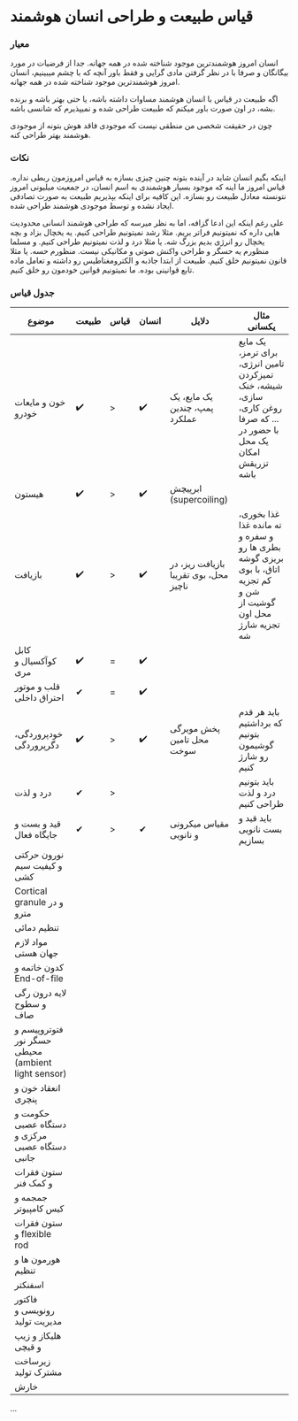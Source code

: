 # قیاس طبیعت و طراحی انسان هوشمند

### معیار
انسان امروز هوشمندترین موجود شناخته شده در همه جهانه.
جدا از فرضیات در مورد بیگانگان و صرفا با در نظر گرفتن مادی گرایی و فقط باور آنچه که با چشم میبینیم، انسان امروز هوشمندترین موجود شناخته شده در همه جهانه.

اگه طبیعت در قیاس با انسان هوشمند مساوات داشته باشه، یا حتی بهتر باشه و برنده بشه، در اون صورت باور میکنم که طبیعت طراحی شده و نمیپذیرم که شانسی باشه.

چون در حقیقت شخصی من منطقی نیست که موجودی فاقد هوش بتونه از موجودی هوشمند بهتر طراحی کنه.

### نکات
اینکه بگیم انسان شاید در آینده بتونه چنین چیزی بسازه به قیاس امروزمون ربطی نداره.
قیاس امروز ما اینه که موجود بسیار هوشمندی به اسم انسان، در جمعیت میلیونی امروز نتونسته معادل طبیعت رو بسازه. این کافیه برای اینکه بپذیریم طبیعت به صورت تصادفی ایجاد نشده و توسط موجودی هوشمند طراحی شده.

علی رغم اینکه این ادعا گزافه، اما به نظر میرسه که طراحی هوشمند انسانی محدودیت هایی داره که نمیتونیم فراتر بریم.
مثلا رشد نمیتونیم طراحی کنیم. یه یخچال بزاد و بچه یخچال رو انرژی بدیم بزرگ شه.
یا مثلا درد و لذت نمیتونیم طراحی کنیم. و مسلما منظورم یه حسگر و طراحی واکنش صوتی و مکانیکی نیست. منظورم حسه.
یا مثلا قانون نمیتونیم خلق کنیم. طبیعت از ابتدا جاذبه و الکترومغناطیس رو داشته و تعامل ماده تابع قوانینی بوده. ما نمیتونیم قوانین خودمون رو خلق کنیم.

### جدول قیاس


| موضوع | طبیعت | قیاس | انسان | دلایل | مثال یکسانی |
|-------|--------|------------|-------|--------|---------------------|
|‌خون و مایعات خودرو|✔️|>|✔️|یک مایع، یک پمپ، چندین عملکرد|یک مایع برای ترمز، تامین انرژی، تمیزکردن شیشه، خنک سازی، روغن کاری، ... که صرفا با حضور در یک محل امکان تزریقش باشه|
|هیستون|✔️|>|✔️|ابرپیچش (supercoiling)||
|بازیافت|✔️|>|✔️|بازیافت ریز، در محل، بوی تقریبا ناچیز|غذا بخوری، ته مانده غذا و سفره و بطری ها رو بریزی گوشه اتاق، با بوی کم تجزیه شن و گوشیت از محل اون تجزیه شارژ شه|
|کابل کوآکسیال و مری|✔️|=|✔️|||
|قلب و موتور احتراق داخلی|✔|=|✔️||
|خودپروردگی، دگرپروردگی|✔️|>|✔️|پخش مویرگی محل تامین سوخت|باید هر قدم که برداشتیم بتونیم گوشیمون رو شارژ کنیم|
|درد و لذت|✔|>|||باید بتونیم درد و لذت طراحی کنیم|
|قید و بست و جایگاه فعال|✔|>|✔|مقیاس میکرونی و نانویی|باید قید و بست نانویی بسازیم|
|نورون حرکتی و کیفیت سیم کشی|
|Cortical granule و در مترو|
|تنظیم دمائی|
|مواد لازم جهان هستی|
|کدون خاتمه و End-of-file|
|لایه درون رگی و سطوح صاف|
|فتوتروپیسم و حسگر نور محیطی (ambient light sensor)|
|انعقاد خون و پنچری|
|حکومت و دستگاه عصبی مرکزی و دستگاه عصبی جانبی|
|ستون فقرات و کمک فنر|
|جمجمه و کیس کامپیوتر|
|ستون فقرات و flexible rod|
|هورمون ها و تنظیم|
|اسفنکتر|
|فاکتور رونویسی و مدیریت تولید|
|هلیکاز و زیپ و قیچی|
|زیرساخت مشترک تولید|
|خارش|

...
